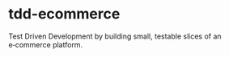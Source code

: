 # tdd-ecommerce
Test Driven Development by building small, testable slices of an e‑commerce platform.
